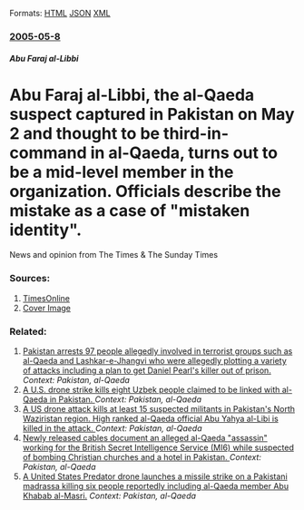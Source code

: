 
Formats: [HTML](/news/2005/05/8/abu-faraj-al-libbi-the-al-qaeda-suspect-captured-in-pakistan-on-may-2-and-thought-to-be-third-in-command-in-al-qaeda-turns-out-to-be-a-mi.html)  [JSON](/news/2005/05/8/abu-faraj-al-libbi-the-al-qaeda-suspect-captured-in-pakistan-on-may-2-and-thought-to-be-third-in-command-in-al-qaeda-turns-out-to-be-a-mi.json)  [XML](/news/2005/05/8/abu-faraj-al-libbi-the-al-qaeda-suspect-captured-in-pakistan-on-may-2-and-thought-to-be-third-in-command-in-al-qaeda-turns-out-to-be-a-mi.xml)  

### [2005-05-8](/news/2005/05/8/index.md)

##### Abu Faraj al-Libbi
#  Abu Faraj al-Libbi, the al-Qaeda suspect captured in Pakistan on May 2 and thought to be third-in-command in al-Qaeda, turns out to be a mid-level member in the organization. Officials describe the mistake as a case of "mistaken identity". 

News and opinion from The Times &amp; The Sunday Times


### Sources:

1. [TimesOnline](http://www.timesonline.co.uk/article/0,,2089-1602568,00.html)
1. [Cover Image](/d/778/img/dual-masthead-placeholder-16x9.png)

### Related:

1. [Pakistan arrests 97 people allegedly involved in terrorist groups such as al-Qaeda and Lashkar-e-Jhangvi who were allegedly plotting a variety of attacks including a plan to get Daniel Pearl's killer out of prison. ](/news/2016/02/12/pakistan-arrests-97-people-allegedly-involved-in-terrorist-groups-such-as-al-qaeda-and-lashkar-e-jhangvi-who-were-allegedly-plotting-a-varie.md) _Context: Pakistan, al-Qaeda_
2. [A U.S. drone strike kills eight Uzbek people claimed to be linked with al-Qaeda in Pakistan. ](/news/2015/01/4/a-u-s-drone-strike-kills-eight-uzbek-people-claimed-to-be-linked-with-al-qaeda-in-pakistan.md) _Context: Pakistan, al-Qaeda_
3. [A US drone attack kills at least 15 suspected militants in Pakistan's North Waziristan region. High ranked al-Qaeda official Abu Yahya al-Libi is killed in the attack. ](/news/2012/06/4/a-us-drone-attack-kills-at-least-15-suspected-militants-in-pakistan-s-north-waziristan-region-high-ranked-al-qaeda-official-abu-yahya-al-li.md) _Context: Pakistan, al-Qaeda_
4. [Newly released cables document an alleged al-Qaeda "assassin" working for the British Secret Intelligence Service (MI6) while suspected of bombing Christian churches and a hotel in Pakistan. ](/news/2011/04/26/newly-released-cables-document-an-alleged-al-qaeda-assassin-working-for-the-british-secret-intelligence-service-mi6-while-suspected-of-b.md) _Context: Pakistan, al-Qaeda_
5. [ A United States Predator drone launches a missile strike on a Pakistani madrassa killing six people reportedly including al-Qaeda member Abu Khabab al-Masri.](/news/2008/07/28/a-united-states-predator-drone-launches-a-missile-strike-on-a-pakistani-madrassa-killing-six-people-reportedly-including-al-qaeda-member-ab.md) _Context: Pakistan, al-Qaeda_
